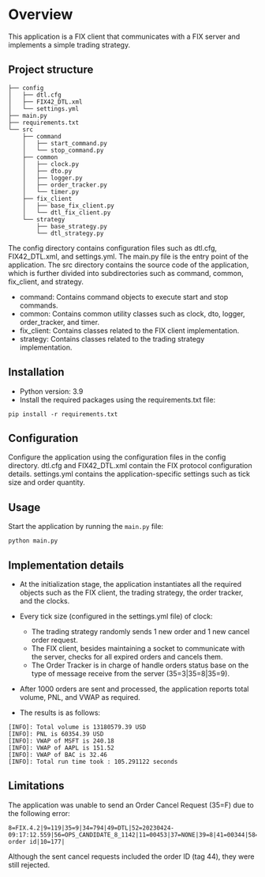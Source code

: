 # Overview
This application is a FIX client that communicates with a FIX server and implements a simple trading strategy.


## Project structure
```
├── config
│   ├── dtl.cfg
│   ├── FIX42_DTL.xml
│   └── settings.yml
├── main.py
├── requirements.txt
└── src
    ├── command
    │   ├── start_command.py
    │   └── stop_command.py
    ├── common
    │   ├── clock.py
    │   ├── dto.py
    │   ├── logger.py
    │   ├── order_tracker.py
    │   └── timer.py
    ├── fix_client
    │   ├── base_fix_client.py
    │   └── dtl_fix_client.py
    └── strategy
        ├── base_strategy.py
        └── dtl_strategy.py
```

The config directory contains configuration files such as dtl.cfg, FIX42_DTL.xml, and settings.yml. 
The main.py file is the entry point of the application. The src directory contains the source code of the application, which is further divided into subdirectories such as command, common, fix_client, and strategy.

- command: Contains command objects to execute start and stop commands.
- common: Contains common utility classes such as clock, dto, logger, order_tracker, and timer.
- fix_client: Contains classes related to the FIX client implementation.
- strategy: Contains classes related to the trading strategy implementation.

## Installation
- Python version: 3.9
- Install the required packages using the requirements.txt file:
```
pip install -r requirements.txt

```
## Configuration
Configure the application using the configuration files in the config directory. dtl.cfg and FIX42_DTL.xml contain the FIX protocol configuration details. settings.yml contains the application-specific settings such as tick size and order quantity.
## Usage
Start the application by running the `main.py` file:
```
python main.py
```
## Implementation details
- At the initialization stage, the application instantiates all the required objects such as the FIX client, the trading strategy, the order tracker, and the clocks.

- Every tick size (configured in the settings.yml file) of clock: 
    + The trading strategy randomly sends 1 new order and 1 new cancel order request. 
    + The FIX client, besides maintaining a socket to communicate with the server, checks for all expired orders and cancels them. 
    + The Order Tracker is in charge of handle orders status base on the type of message receive from the server (35=3|35=8|35=9).

- After 1000 orders are sent and processed, the application reports total volume, PNL, and VWAP as required.

- The results is as follows:
```
[INFO]: Total volume is 13180579.39 USD
[INFO]: PNL is 60354.39 USD
[INFO]: VWAP of MSFT is 240.18
[INFO]: VWAP of AAPL is 151.52
[INFO]: VWAP of BAC is 32.46
[INFO]: Total run time took : 105.291122 seconds
```

## Limitations
The application was unable to send an Order Cancel Request (35=F) due to the following error:
```
8=FIX.4.2|9=119|35=9|34=794|49=DTL|52=20230424-09:17:12.559|56=OPS_CANDIDATE_8_1142|11=00453|37=NONE|39=8|41=00344|58=Unknown order id|10=177|
```
Although the sent cancel requests included the order ID (tag 44), they were still rejected.

